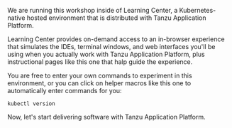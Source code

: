We are running this workshop inside of Learning Center, a Kubernetes-native hosted environment that is distributed with Tanzu Application Platform.

Learning Center provides on-demand access to an in-browser experience that simulates the IDEs, terminal windows, and web interfaces you'll be using when you actually work with Tanzu Application Platform, plus instructional pages like this one that halp guide the experience.

You are free to enter your own commands to experiment in this environment, or you can click on helper macros like this one to automatically enter commands for you:

```execute
kubectl version
```  

Now, let's start delivering software with Tanzu Application Platform.